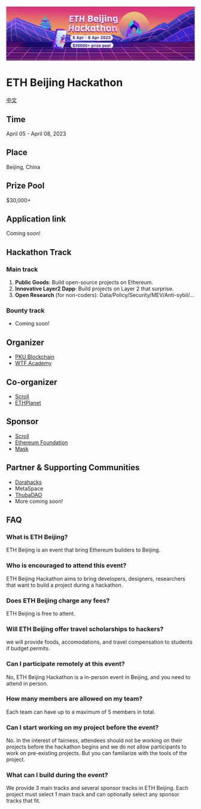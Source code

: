 ![](./img/banner.png)
# ETH Beijing Hackathon
[中文](./README-cn.md)
## Time
April 05 - April 08, 2023

## Place
Beijing, China

## Prize Pool

$30,000+

## Application link

Coming soon!

## Hackathon Track
### Main track
1. **Public Goods**: Build open-source projects on Ethereum.
2. **Innovative Layer2 Dapp**: Build projects on Layer 2 that surprise.
3. **Open Research** (for non-coders): Data/Policy/Security/MEV/Anti-sybil/...

### Bounty track
- Coming soon!

## Organizer

- [PKU Blockchain](https://twitter.com/PKUBlockchain)
- [WTF Academy](https://twitter.com/WTFAcademy_)

## Co-organizer
- [Scroll](https://twitter.com/Scroll_ZKP)
- [ETHPlanet](https://twitter.com/ETHPlanet)

## Sponsor
- [Scroll](https://twitter.com/Scroll_ZKP)
- [Ethereum Foundation](https://twitter.com/EF_ESP)
- [Mask](https://twitter.com/realMaskNetwork)

## Partner & Supporting Communities
- [Dorahacks](https://twitter.com/DoraHacks)
- MetaSpace
- [ThubaDAO](https://twitter.com/THUBA_DAO)
- More coming soon!

## FAQ

### What is ETH Beijing?

ETH Beijing is an event that bring Ethereum builders to Beijing.

### Who is encouraged to attend this event?

ETH Beijing Hackathon aims to bring developers, designers, researchers that want to build a project during a hackathon.

### Does ETH Beijing charge any fees?

ETH Beijing is free to attent.

### Will ETH Beijing offer travel scholarships to hackers?

we will provide foods, accomodations, and travel compensation to students if budget permits.

### Can I participate remotely at this event?

No, ETH Beijing Hackathon is a in-person event in Beijing, and you need to attend in person.

### How many members are allowed on my team?

Each team can have up to a maximum of 5 members in total.

### Can I start working on my project before the event?

No. In the interest of fairness, attendees should not be working on their projects before the hackathon begins and we do not allow participants to work on pre-existing projects. But you can familarize with the tools of the project.

### What can I build during the event?

We provide 3 main tracks and several sponsor tracks in ETH Beijing. Each project must select 1 main track and can optionally select any sponsor tracks that fit.
